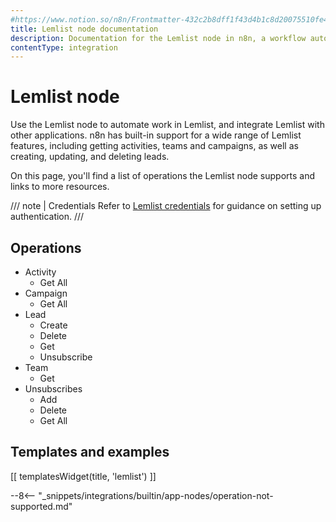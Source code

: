 ```yaml
---
#https://www.notion.so/n8n/Frontmatter-432c2b8dff1f43d4b1c8d20075510fe4
title: Lemlist node documentation
description: Documentation for the Lemlist node in n8n, a workflow automation platform. Includes details of operations and configuration, and links to examples and credentials information.
contentType: integration
---
```


# Lemlist node

Use the Lemlist node to automate work in Lemlist, and integrate Lemlist with other applications. n8n has built-in support for a wide range of Lemlist features, including getting activities, teams and campaigns, as well as creating, updating, and deleting leads. 

On this page, you'll find a list of operations the Lemlist node supports and links to more resources.

/// note | Credentials
Refer to [Lemlist credentials](/integrations/builtin/credentials/lemlist/) for guidance on setting up authentication. 
///

## Operations

* Activity
    * Get All
* Campaign
    * Get All
* Lead
    * Create
    * Delete
    * Get
    * Unsubscribe
* Team
    * Get
* Unsubscribes
    * Add
    * Delete
    * Get All

## Templates and examples

<!-- see https://www.notion.so/n8n/Pull-in-templates-for-the-integrations-pages-37c716837b804d30a33b47475f6e3780 -->
[[ templatesWidget(title, 'lemlist') ]]

--8<-- "_snippets/integrations/builtin/app-nodes/operation-not-supported.md"
